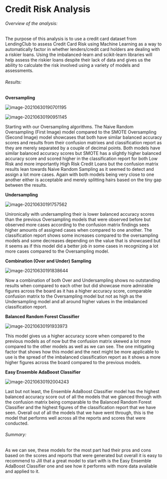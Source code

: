 # 						Credit Risk Analysis 

###### Overview of the analysis:

The purpose of this analysis is to use a credit card dataset from LendingClub to assess Credit Card Risk using Machine Learning as a way to automatically factor in whether lenders/credit card holders are dealing with a riskier loans. Using the imbalanced-learn and scikit-learn libraries will help assess the riskier loans despite their lack of data and gives us the ability to calculate the risk involved using a variety of models and assessments. 

###### Results:

**Oversampling**

![image-20210630190701195](C:\Users\CC3X5\AppData\Roaming\Typora\typora-user-images\image-20210630190701195.png)

![image-20210630190951145](C:\Users\CC3X5\AppData\Roaming\Typora\typora-user-images\image-20210630190951145.png)

Starting with our Oversampling algorithms. The Naive Random Oversampling (First Image) model compared to the SMOTE Oversampling (Second Image) model showcases that both have similar balanced accuracy scores and results from their confusion matrixes and classification report as they are merely separated by a couple of decimal points. Both models have similar balanced accuracy scores but SMOTE has a slightly higher balanced accuracy score and scored higher in the classification report for both Low Risk and more importantly High Risk Credit Loans but the confusion matrix results lean towards Naive Random Sampling as it seemed to detect and assign a lot more cases. Again with both models being very close to one another either is acceptable and merely splitting hairs based on the tiny gap between the results. 

**Undersampling**

![image-20210630191757562](C:\Users\CC3X5\AppData\Roaming\Typora\typora-user-images\image-20210630191757562.png)

Unironically with undersampling their is lower balanced accuracy scores than the previous Oversampling models that were observed before but observed more cases according to the confusion matrix findings sees higher amounts of assigned cases when compared to one another. The classification report shows some increases compared to the oversampling models and some decreases depending on the value that is showcased but it seems as if this model did a better job in some cases in recognizing a lot more cases compared to the Oversampling model. 

**Combination (Over and Under) Sampling**

![image-20210630191838644](C:\Users\CC3X5\AppData\Roaming\Typora\typora-user-images\image-20210630191838644.png)

Now a combination of both Over and Undersampling shows no outstanding results when compared to each other but did showcase more admirable figures across the board as it has a higher accuracy score, comparable confusion matrix to the Oversampling model but not as high as the Undersampling model and all around higher values in the imbalanced classification report. 

**Balanced Random Forest Classifier**

![image-20210630191933973](C:\Users\CC3X5\AppData\Roaming\Typora\typora-user-images\image-20210630191933973.png)

This model gives us a higher accuracy score when compared to the previous models as of now but the confusion matrix skewed a lot more compared to the other models as well as we can see. The one mitigating factor that shows how this model and the next might be more applicable to use is the spread of the imbalanced classification report as it shows a more higher figures across the board compared to the previous models. 

**Easy Ensemble AdaBoost Classifier**

![image-20210630192004243](C:\Users\CC3X5\AppData\Roaming\Typora\typora-user-images\image-20210630192004243.png)

Last but not least, the Ensemble AdaBoost Classifier model has the highest balanced accuracy score out of all the models that we glanced through with the confusion matrix being comparable to the Balanced Random Forest Classifier and the highest figures of the classification report that we have seen. Overall out of all the models that we have went through, this is the model that performs well across all the reports and scores that were conducted. 

###### Summary:

As we can see, these models for the most part had their pros and cons based on the scores and reports that were generated but overall it is easy to recommend to Jill that a great model to start with is the Easy Ensemble AdaBoost Classifier one and see how it performs with more data available and applied to it. 
